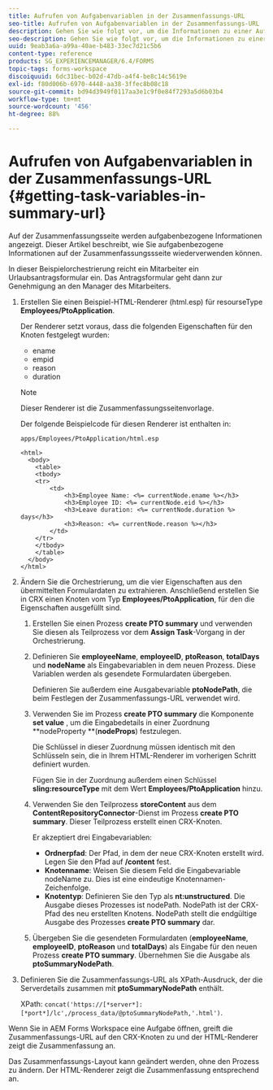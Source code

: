 ```yaml
---
title: Aufrufen von Aufgabenvariablen in der Zusammenfassungs-URL
seo-title: Aufrufen von Aufgabenvariablen in der Zusammenfassungs-URL
description: Gehen Sie wie folgt vor, um die Informationen zu einer Aufgabe erneut zu verwenden und eine Zusammenfassungs-URL für die Zusammenfassung oder Beschreibung einer Aufgabe zu generieren.
seo-description: Gehen Sie wie folgt vor, um die Informationen zu einer Aufgabe erneut zu verwenden und eine Zusammenfassungs-URL für die Zusammenfassung oder Beschreibung einer Aufgabe zu generieren.
uuid: 9eab3a6a-a99a-40ae-b483-33ec7d21c5b6
content-type: reference
products: SG_EXPERIENCEMANAGER/6.4/FORMS
topic-tags: forms-workspace
discoiquuid: 6dc31bec-b02d-47db-a4f4-be8c14c5619e
exl-id: f80d006b-6970-4448-aa38-3ffec8b08c18
source-git-commit: bd94d3949f0117aa3e1c9f0e84f7293a5d6b03b4
workflow-type: tm+mt
source-wordcount: '456'
ht-degree: 88%

---
```


# Aufrufen von Aufgabenvariablen in der Zusammenfassungs-URL  {#getting-task-variables-in-summary-url}

Auf der Zusammenfassungsseite werden aufgabenbezogene Informationen angezeigt. Dieser Artikel beschreibt, wie Sie aufgabenbezogene Informationen auf der Zusammenfassungssseite wiederverwenden können.

In dieser Beispielorchestrierung reicht ein Mitarbeiter ein Urlaubsantragsformular ein. Das Antragsformular geht dann zur Genehmigung an den Manager des Mitarbeiters.

1. Erstellen Sie einen Beispiel-HTML-Renderer (html.esp) für resourseType **Employees/PtoApplication**.

   Der Renderer setzt voraus, dass die folgenden Eigenschaften für den Knoten festgelegt wurden:

   * ename
   * empid
   * reason
   * duration

   >[!NOTE]
   >
   >Dieser Renderer ist die Zusammenfassungsseitenvorlage.

   Der folgende Beispielcode für diesen Renderer ist enthalten in:

   `apps/Employees/PtoApplication/html.esp`

   ```
   <html>
     <body>
       <table>
       <tbody>
       <tr>
           <td>
               <h3>Employee Name: <%= currentNode.ename %></h3>
               <h3>Employee ID: <%= currentNode.eid %></h3>
               <h3>Leave duration: <%= currentNode.duration %> days</h3>
               <h3>Reason: <%= currentNode.reason %></h3>
           </td>
       </tr>
       </tbody>
       </table>
     </body>
   </html>
   ```

1. Ändern Sie die Orchestrierung, um die vier Eigenschaften aus den übermittelten Formulardaten zu extrahieren. Anschließend erstellen Sie in CRX einen Knoten vom Typ **Employees/PtoApplication**, für den die Eigenschaften ausgefüllt sind.

   1. Erstellen Sie einen Prozess **create PTO summary** und verwenden Sie diesen als Teilprozess vor dem **Assign Task**-Vorgang in der Orchestrierung.
   1. Definieren Sie **employeeName**, **employeeID**, **ptoReason**, **totalDays** und **nodeName** als Eingabevariablen in dem neuen Prozess. Diese Variablen werden als gesendete Formulardaten übergeben.

      Definieren Sie außerdem eine Ausgabevariable **ptoNodePath**, die beim Festlegen der Zusammenfassungs-URL verwendet wird.

   1. Verwenden Sie im Prozess **create PTO summary** die Komponente **set value** , um die Eingabedetails in einer Zuordnung **nodeProperty **(**nodeProps**) festzulegen.

      Die Schlüssel in dieser Zuordnung müssen identisch mit den Schlüsseln sein, die in Ihrem HTML-Renderer im vorherigen Schritt definiert wurden.

      Fügen Sie in der Zuordnung außerdem einen Schlüssel **sling:resourceType** mit dem Wert **Employees/PtoApplication** hinzu.

   1. Verwenden Sie den Teilprozess **storeContent** aus dem **ContentRepositoryConnector**-Dienst im Prozess **create PTO summary**. Dieser Teilprozess erstellt einen CRX-Knoten.

      Er akzeptiert drei Eingabevariablen:

      * **Ordnerpfad**: Der Pfad, in dem der neue CRX-Knoten erstellt wird. Legen Sie den Pfad auf **/content** fest.
      * **Knotenname**: Weisen Sie diesem Feld die Eingabevariable nodeName zu. Dies ist eine eindeutige Knotennamen-Zeichenfolge.
      * **Knotentyp**: Definieren Sie den Typ als  **nt:unstructured**. Die Ausgabe dieses Prozesses ist nodePath. NodePath ist der CRX-Pfad des neu erstellten Knotens. NodePath stellt die endgültige Ausgabe des Prozesses **create PTO summary** dar.
   1. Übergeben Sie die gesendeten Formulardaten (**employeeName**, **employeeID**, **ptoReason** und **totalDays**) als Eingabe für den neuen Prozess **create PTO summary**. Übernehmen Sie die Ausgabe als **ptoSummaryNodePath**.


1. Definieren Sie die Zusammenfassungs-URL als XPath-Ausdruck, der die Serverdetails zusammen mit **ptoSummaryNodePath** enthält.

   XPath: `concat('https://[*server*]:[*port*]/lc',/process_data/@ptoSummaryNodePath,'.html')`.

Wenn Sie in AEM Forms Workspace eine Aufgabe öffnen, greift die Zusammenfassungs-URL auf den CRX-Knoten zu und der HTML-Renderer zeigt die Zusammenfassung an.

Das Zusammenfassungs-Layout kann geändert werden, ohne den Prozess zu ändern. Der HTML-Renderer zeigt die Zusammenfassung entsprechend an.

